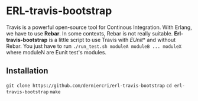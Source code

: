 # ERL-travis-bootstrap
Travis is a powerful open-source tool for Continous Integration.
With Erlang, we have to use **Rebar**. In some contexts, Rebar is not really suitable. **Erl-travis-bootstrap** is a little script to use Travis with *EUnit** and without Rebar. You just have to run `./run_test.sh moduleA moduleB ... moduleX` where moduleN are Eunit test's modules.

## Installation
`git clone https://github.com/derniercri/erl-travis-bootstrap`
`cd erl-travis-bootstrap`
`make`

